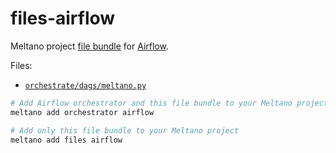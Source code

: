 # files-airflow

Meltano project [file bundle](https://meltano.com/docs/command-line-interface.html#file-bundle) for [Airflow](https://airflow.apache.org/).

Files:
- [`orchestrate/dags/meltano.py`](./bundle/orchestrate/dags/meltano.py)

```py
# Add Airflow orchestrator and this file bundle to your Meltano project
meltano add orchestrator airflow

# Add only this file bundle to your Meltano project
meltano add files airflow
```
